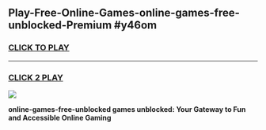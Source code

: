 
## Play-Free-Online-Games-online-games-free-unblocked-Premium #y46om
<h3>
<a href="https://premium.freeplayer.one?title=online-games-free-unblocked&ref=8M">CLICK TO PLAY</a></h3>
<hr>

<h3>
<a href="https://premium.freeplayer.one?title=online-games-free-unblocked&ref=8M">CLICK 2 PLAY</a>
  
</h3>

<a href="https://premium.freeplayer.one?title=online-games-free-unblocked&ref=8M"><img src="https://clearcache.store/games.png"></a>


**online-games-free-unblocked games unblocked: Your Gateway to Fun and Accessible Online Gaming**
